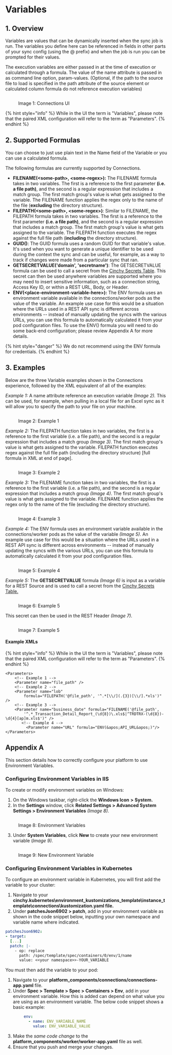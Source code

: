 # Variables

## 1. Overview

Variables are values that can be dynamically inserted when the sync job is run. The variables you define here can be referenced in fields in other parts of your sync config (using the @ prefix) and when the job is run you can be prompted for their values.

The execution variables are either passed in at the time of execution or calculated through a formula. The value of the name attribute is passed in as command line option, param-values. (Optional, if the path to the source file to load is specified in the path attribute of the source element or calculated column formula do not reference execution variables)

<figure><img src="../../../.gitbook/assets/image (9) (1).png" alt=""><figcaption><p>Image 1: Connections UI</p></figcaption></figure>

{% hint style="info" %}
While in the UI the term is "Variables", please note that the paired XML configuration will refer to the term as "Parameters".
{% endhint %}

## 2. Supported Formulas

You can choose to just use plain text in the Name field of the Variable or you can use a calculated formula.

The following formulas are currently supported by Connections.

* **FILENAME(\<some-path>, \<some-regex>):** The FILENAME formula takes in two variables. The first is a reference to the first parameter **(i.e. a file path)**, and the second is a regular expression that includes a match group. The first match group's value is what gets assigned to the variable. The FILENAME function applies the regex only to the name of the file (**excluding** the directory structure).
* **FILEPATH(\<some-path>, \<some-regex>)**: Similar to FILENAME, the FILEPATH formula takes in two variables. The first is a reference to the first parameter **(i.e. a file path)**, and the second is a regular expression that includes a match group. The first match group's value is what gets assigned to the variable. The FILEPATH function executes the regex against the full file path (**including** the directory structure).
* **GUID()**: The GUID formula uses a random GUID for that variable's value. It's used when you want to generate a unique identifier to be used during the context the sync and can be useful, for example, as a way to track if changes were made from a particular sync that ran.
* **GETSECRETVALUE('domain', 'secretname')**: The GETSECRETVALUE formula can be used to call a secret from the [Cinchy Secrets Table](../../../guides-for-using-cinchy/additional-guides/cinchy-secrets-manager.md). This secret can then be used anywhere variables are supported where you may need to insert sensitive information, such as a connection string, Access Key ID, or within a REST URL, Body, or Header.
* **ENV(\<place-environment-variable-here>):** The ENV formula uses an environment variable available in the connections/worker pods as the value of the variable. An example use case for this would be a situation where the URLs used in a REST API sync is different across environments -- instead of manually updating the syncs with the various URLs, you can use this formula to automatically calculated it from your pod configuration files. To use the ENV() formula you will need to do some back-end configuration; please review Appendix A for more details.

{% hint style="danger" %}
We do not recommend using the ENV formula for credentials.
{% endhint %}

## 3. Examples

Below are the three Variable examples shown in the Connections experience, followed by the XML equivalent of all of the examples:

_Example 1:_ A name attribute reference an execution variable _(Image 2)._ This can be used, for example, when pulling in a local file for an Excel sync as it will allow you to specify the path to your file on your machine.

<figure><img src="../../../.gitbook/assets/image (364).png" alt=""><figcaption><p>Image 2: Example 1</p></figcaption></figure>

_Example 2:_ The FILEPATH function takes in two variables, the first is a reference to the first variable (i.e. a file path), and the second is a regular expression that includes a match group _(Image 3)_. The first match group's value is what gets assigned to the variable. FILEPATH function executes regex against the full file path (including the directory structure) \[full formula in XML at end of page].

<figure><img src="../../../.gitbook/assets/image (684).png" alt=""><figcaption><p>Image 3: Example 2</p></figcaption></figure>

_Example 3:_ The FILENAME function takes in two variables, the first is a reference to the first variable (i.e. a file path), and the second is a regular expression that includes a match group _(Image 4)_. The first match group's value is what gets assigned to the variable. FILENAME function applies the regex only to the name of the file (excluding the directory structure).

<figure><img src="../../../.gitbook/assets/image (696).png" alt=""><figcaption><p>Image 4: Example 3</p></figcaption></figure>

_Example 4:_ The ENV formula uses an environment variable available in the connections/worker pods as the value of the variable _(Image 5)_. An example use case for this would be a situation where the URLs used in a REST API sync is different across environments -- instead of manually updating the syncs with the various URLs, you can use this formula to automatically calculated it from your pod configuration files.

<figure><img src="../../../.gitbook/assets/image (676).png" alt=""><figcaption><p>Image 5: Example 4</p></figcaption></figure>

_Example 5:_ The **GETSECRETVALUE** formula _(Image 6)_ is input as a variable for a REST Source and is used to call a secret from the [Cinchy Secrets Table.](../../../guides-for-using-cinchy/additional-guides/cinchy-secrets-manager.md)

<div data-full-width="true">

<figure><img src="../../../.gitbook/assets/image (14).png" alt=""><figcaption><p>Image 6: Example 5</p></figcaption></figure>

</div>

This secret can then be used in the REST Header _(Image 7)._

<figure><img src="../../../.gitbook/assets/image (5).png" alt=""><figcaption><p>Image 7: Example 5</p></figcaption></figure>

#### Example XMLs

{% hint style="info" %}
While in the UI the term is "Variables", please note that the paired XML configuration will refer to the term as "Parameters".
{% endhint %}

```markup
<Parameters>
	<!-- Example 1 -->
	<Parameter name="file_path" />
	<!-- Example 2 -->
	<Parameter name="lob" 
		formula="FILEPATH('@file_path', '^.*[\\/](.{3})[\\/].*xls')" /> 
	<!-- Example 3 -->
	<Parameter name="business_date" formula="FILENAME('@file_path', 
		'^.*_Transaction_Detail_Report_(\d{8})\.xls$|^TRDTRX-(\d{8})-\d{4}[ap]m.xls$')" />
       <!-- Example 4 -->
         <Parameter name="URL" formula="ENV(&apos;API_URL&apos;)"/>
</Parameters>
```

## Appendix A

This section details how to correctly configure your platform to use Environment Variables.

### Configuring Environment Variables in IIS

To create or modify environment variables on Windows:

1. On the Windows taskbar, right-click the **Windows Icon** **>** **System.**
2. In the **Settings** window, click **Related Settings > Advanced System Settings > Environment Variables** _(Image 8)._

<figure><img src="../../../.gitbook/assets/image (406).png" alt=""><figcaption><p>Image 8: Environment Variables</p></figcaption></figure>

3. Under **System Variables**, click **New** to create your new environment variable (_Image 9)._

<figure><img src="../../../.gitbook/assets/image (488).png" alt=""><figcaption><p>Image 9: New Environment Variable</p></figcaption></figure>

### Configuring Environment Variables in Kubernetes

To configure an environment variable in Kubernetes, you will first add the variable to your cluster:

1. Navigate to your **cinchy.kubernetes\environment\_kustomizations\_template\instance\_template\connections\kustomization.yaml file.**
2. Under **patchesJson6902 > patch**, add in your environment variable as shown in the code snippet below, inputting your own namespace and variable name where indicated.

```yaml
patchesJson6902:
- target:
  [...]
  patch: |-
    - op: replace
      path: /spec/template/spec/containers/0/env/1/name
      value: <<your namespace>>-YOUR_VARIABLE
```

You must then add the variable to your pod:

1. Navigate to your **platform\_components/connections/connections-app.yaml** file.
2. Under **Spec > Template > Spec > Containers > Env**, add in your environment variable. How this is added can depend on what value you are using as an environment variable. The below code snippet shows a basic example:

```yaml
        env:
          - name: ENV_VARIABLE_NAME
            value: ENV_VARIABLE_VALUE
```

3. Make the _same code change_ to the **platform\_components/worker/worker-app.yaml** file as well.
4. Ensure that you push and merge your changes.
